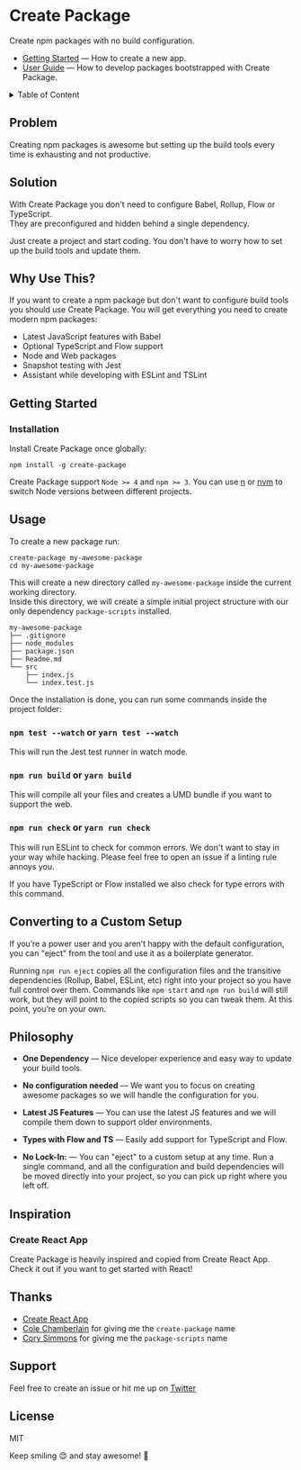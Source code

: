 # Create Package

Create npm packages with no build configuration.
* [Getting Started](#getting-started) — How to create a new app.
* [User Guide](https://github.com/k15a/create-package/blob/master/packages/package-scripts/template/Readme.md) — How to develop packages bootstrapped with Create Package.

<details>
<summary>Table of Content</summary>
<!-- TOC depthFrom:2 depthTo:3 withLinks:1 updateOnSave:1 orderedList:0 -->

- [Problem](#problem)
- [Solution](#solution)
- [Why Use This?](#why-use-this)
- [Getting Started](#getting-started)
	- [Installation](#installation)
- [Usage](#usage)
	- [`npm test --watch` or `yarn test --watch`](#npm-test-watch-or-yarn-test-watch)
	- [`npm run build` or `yarn build`](#npm-run-build-or-yarn-build)
	- [`npm run check` or `yarn run check`](#npm-run-check-or-yarn-run-check)
- [Converting to a Custom Setup](#converting-to-a-custom-setup)
- [Philosophy](#philosophy)
- [Inspiration](#inspiration)
	- [Create React App](#create-react-app)
- [Thanks](#thanks)
- [Support](#support)
- [License](#license)

<!-- /TOC -->
</details>

## Problem

Creating npm packages is awesome but setting up the build tools every time is exhausting and not productive.

## Solution

With Create Package you don't need to configure Babel, Rollup, Flow or TypeScript.<br>
They are preconfigured and hidden behind a single dependency.

Just create a project and start coding. You don't have to worry how to set up the build tools and update them.

## Why Use This?

If you want to create a npm package but don't want to configure build tools you should use Create Package. You will get everything you need to create modern npm packages:
- Latest JavaScript features with Babel
- Optional TypeScript and Flow support
- Node and Web packages
- Snapshot testing with Jest
- Assistant while developing with ESLint and TSLint

## Getting Started

### Installation

Install Create Package once globally:

```
npm install -g create-package
```
Create Package support `Node >= 4` and `npm >= 3`. You can use [n](https://github.com/tj/n) or [nvm](https://github.com/creationix/nvm) to switch Node versions between different projects.

## Usage

To create a new package run:
```
create-package my-awesome-package
cd my-awesome-package
```
This will create a new directory called `my-awesome-package` inside the current working directory.<br>
Inside this directory, we will create a simple initial project structure with our only dependency `package-scripts` installed.

```
my-awesome-package
├── .gitignore
├── node_modules
├── package.json
├── Readme.md
└── src
    ├── index.js
    └── index.test.js
```

Once the installation is done, you can run some commands inside the project folder:

### `npm test --watch` or `yarn test --watch`

This will run the Jest test runner in watch mode.

### `npm run build` or `yarn build`

This will compile all your files and creates a UMD bundle if you want to support the web.

### `npm run check` or `yarn run check`

This will run ESLint to check for common errors. We don't want to stay in your way while hacking. Please feel free to open an issue if a linting rule annoys you.

If you have TypeScript or Flow installed we also check for type errors with this command.

## Converting to a Custom Setup

If you’re a power user and you aren’t happy with the default configuration, you can "eject" from the tool and use it as a boilerplate generator.

Running `npm run eject` copies all the configuration files and the transitive dependencies (Rollup, Babel, ESLint, etc) right into your project so you have full control over them. Commands like `npm start` and `npm run build` will still work, but they will point to the copied scripts so you can tweak them. At this point, you’re on your own.

## Philosophy

- **One Dependency** — Nice developer experience and easy way to update your build tools.

- **No configuration needed** — We want you to focus on creating awesome packages so we will handle the configuration for you.

- **Latest JS Features** — You can use the latest JS features and we will compile them down to support older environments.

- **Types with Flow and TS** — Easily add support for TypeScript and Flow.

- **No Lock-In:** — You can "eject" to a custom setup at any time. Run a single command, and all the configuration and build dependencies will be moved directly into your project, so you can pick up right where you left off.

## Inspiration

### Create React App

Create Package is heavily inspired and copied from Create React App. Check it out if you want to get started with React!

## Thanks

- [Create React App](https://github.com/facebookincubator/create-react-app)
- [Cole Chamberlain](https://github.com/cchamberlain) for giving me the `create-package` name
- [Cory Simmons](https://github.com/corysimmons) for giving me the `package-scripts` name

## Support

Feel free to create an issue or hit me up on [Twitter](https://twitter.com/_konsch)

## License

MIT

Keep smiling 😊  and stay awesome! 🌈
